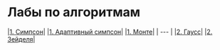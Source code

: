 # Лабы по алгоритмам

|[1. Симпсон](./simpson/simpson.go)|
|[1. Адаптивный симпсон](./simpson/adapt.go)|
|[1. Монте](./simpson/monte_carl.go)|
| --- |
|[2. Гаусс](./SLAU/GAUSS.go)|
|[2. Зейделя](./SLAU/ITER.go)|
